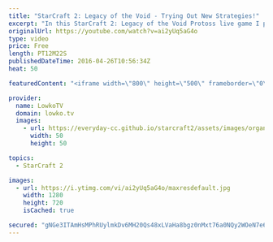 ```yaml
---
title: "StarCraft 2: Legacy of the Void - Trying Out New Strategies!"
excerpt: "In this StarCraft 2: Legacy of the Void Protoss live game I play a game of Protoss versus Zerg where I play a less common strategy. I want to try out something new, to broaden my view of the game and to see if something as random as an eight gateway all-in could work out.  Support me on Patreon: http://patreon.com/lowkotv"
originalUrl: https://youtube.com/watch?v=ai2yUq5aG4o
type: video
price: Free
length: PT12M22S
publishedDateTime: 2016-04-26T10:56:34Z
heat: 50

featuredContent: "<iframe width=\"800\" height=\"500\" frameborder=\"0\" src=\"https://www.youtube.com/embed/ai2yUq5aG4o\" allow=\"accelerometer; autoplay; encrypted-media; gyroscope; picture-in-picture\" allowfullscreen></iframe>"

provider:
  name: LowkoTV
  domain: lowko.tv
  images:
    - url: https://everyday-cc.github.io/starcraft2/assets/images/organizations/lowko.tv-50x50.jpg
      width: 50
      height: 50

topics:
  - StarCraft 2

images:
  - url: https://i.ytimg.com/vi/ai2yUq5aG4o/maxresdefault.jpg
    width: 1280
    height: 720
    isCached: true

secured: "gNGe3ITAmHsMPhRUylmkDv6MH20Qs48xLVaHa8bgz0nMxt76a0NQy2WOeN7e6hahHwvistfoc9gCKZTDUPlnhxV1q60QlOs7w+ZunPvgd5wgVzRc28+adLmJY0bvyk6FzWpbMAwTqzCjh0hUM07wD7LoewVifLgdQ+j7PFIcSsviR3a/pFxWvTcmDxmaw+RH+4HomGN6xPSEtLgI2JWQsL4lfKHY18E+rfs/Vh3xyjHVCAUe48alfKdqRa41IDf8OIBK+iWIGMZU1DFL9lHdrPbFo59zVSA3A6ZayTnMT3fQIm4XGazd9oNijSTMYseB7Jk0CWAVwdi6MLuD0Dgdtahrv4Q5arKTUqiyz7yfSuVnYM2qD8plP4Chdhlm+CNfi1IXcVs9CiNMxIH7kaYGV7K7RJmQExaeZ4NRPAHxCNY=;je31IXo3OgQWbE0FLA699A=="
---
```


